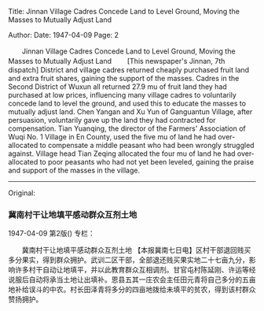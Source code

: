 Title: Jinnan Village Cadres Concede Land to Level Ground, Moving the Masses to Mutually Adjust Land

Author:
Date: 1947-04-09
Page: 2

　　Jinnan Village Cadres Concede Land to Level Ground, Moving the Masses to Mutually Adjust Land
　　[This newspaper's Jinnan, 7th dispatch] District and village cadres returned cheaply purchased fruit land and extra fruit shares, gaining the support of the masses. Cadres in the Second District of Wuxun all returned 27.9 mu of fruit land they had purchased at low prices, influencing many village cadres to voluntarily concede land to level the ground, and used this to educate the masses to mutually adjust land. Chen Yangan and Xu Yun of Ganguantun Village, after persuasion, voluntarily gave up the land they had contracted for compensation. Tian Yuanqing, the director of the Farmers' Association of Wuqi No. 1 Village in En County, used the five mu of land he had over-allocated to compensate a middle peasant who had been wrongly struggled against. Village head Tian Zeqing allocated the four mu of land he had over-allocated to poor peasants who had not yet been leveled, gaining the praise and support of the masses in the village.



<hr /> 

Original: 


### 冀南村干让地填平感动群众互剂土地

1947-04-09
第2版()
专栏：

　　冀南村干让地填平感动群众互剂土地
    【本报冀南七日电】区村干部退回贱买多分果实，得到群众拥护。武训二区干部，全部退还贱买果实地二十七亩九分，影响许多村干自动让地填平，并以此教育群众互相调剂。甘官屯村陈延刚、许运等经说服后自动将承当土地让出填补。恩县五其一庄农会主任田元青将自己多分的五亩地补给误斗的中农。村长田泽青将多分的四亩地拨给未填平的贫农，得到该村群众赞扬拥护。
